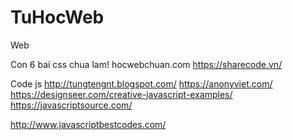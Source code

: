 # TuHocWeb
Web

Con 6 bai css chua lam!
hocwebchuan.com
https://sharecode.vn/

Code js 
http://tungtengnt.blogspot.com/
https://anonyviet.com/
https://designseer.com/creative-javascript-examples/
https://javascriptsource.com/

http://www.javascriptbestcodes.com/
